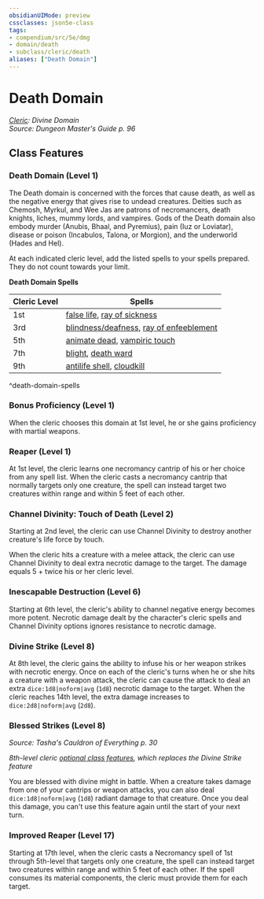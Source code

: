 ```yaml
---
obsidianUIMode: preview
cssclasses: json5e-class
tags:
- compendium/src/5e/dmg
- domain/death
- subclass/cleric/death
aliases: ["Death Domain"]
---
```

# Death Domain
*[Cleric](cleric.md): Divine Domain*  
*Source: Dungeon Master's Guide p. 96*  


## Class Features

### Death Domain (Level 1)

The Death domain is concerned with the forces that cause death, as well as the negative energy that gives rise to undead creatures. Deities such as Chemosh, Myrkul, and Wee Jas are patrons of necromancers, death knights, liches, mummy lords, and vampires. Gods of the Death domain also embody murder (Anubis, Bhaal, and Pyremius), pain (Iuz or Loviatar), disease or poison (Incabulos, Talona, or Morgion), and the underworld (Hades and Hel).

At each indicated cleric level, add the listed spells to your spells prepared. They do not count towards your limit.

**Death Domain Spells**

| Cleric Level | Spells |
|--------------|--------|
| 1st | [false life](2-Mechanics/CLI/spells/false-life.md), [ray of sickness](2-Mechanics/CLI/spells/ray-of-sickness.md) |
| 3rd | [blindness/deafness](2-Mechanics/CLI/spells/blindness-deafness.md), [ray of enfeeblement](2-Mechanics/CLI/spells/ray-of-enfeeblement.md) |
| 5th | [animate dead](2-Mechanics/CLI/spells/animate-dead.md), [vampiric touch](2-Mechanics/CLI/spells/vampiric-touch.md) |
| 7th | [blight](2-Mechanics/CLI/spells/blight.md), [death ward](2-Mechanics/CLI/spells/death-ward.md) |
| 9th | [antilife shell](2-Mechanics/CLI/spells/antilife-shell.md), [cloudkill](2-Mechanics/CLI/spells/cloudkill.md) |
^death-domain-spells

### Bonus Proficiency (Level 1)

When the cleric chooses this domain at 1st level, he or she gains proficiency with martial weapons.

### Reaper (Level 1)

At 1st level, the cleric learns one necromancy cantrip of his or her choice from any spell list. When the cleric casts a necromancy cantrip that normally targets only one creature, the spell can instead target two creatures within range and within 5 feet of each other.

### Channel Divinity: Touch of Death (Level 2)

Starting at 2nd level, the cleric can use Channel Divinity to destroy another creature's life force by touch.

When the cleric hits a creature with a melee attack, the cleric can use Channel Divinity to deal extra necrotic damage to the target. The damage equals 5 + twice his or her cleric level.

### Inescapable Destruction (Level 6)

Starting at 6th level, the cleric's ability to channel negative energy becomes more potent. Necrotic damage dealt by the character's cleric spells and Channel Divinity options ignores resistance to necrotic damage.

### Divine Strike (Level 8)

At 8th level, the cleric gains the ability to infuse his or her weapon strikes with necrotic energy. Once on each of the cleric's turns when he or she hits a creature with a weapon attack, the cleric can cause the attack to deal an extra `dice:1d8|noform|avg` (`1d8`) necrotic damage to the target. When the cleric reaches 14th level, the extra damage increases to `dice:2d8|noform|avg` (`2d8`).

### Blessed Strikes (Level 8)
_Source: Tasha's Cauldron of Everything p. 30_

*8th-level cleric [optional class features](2-Mechanics/CLI/rules/variant-rules/optional-class-features-tce.md), which replaces the Divine Strike feature*

You are blessed with divine might in battle. When a creature takes damage from one of your cantrips or weapon attacks, you can also deal `dice:1d8|noform|avg` (`1d8`) radiant damage to that creature. Once you deal this damage, you can't use this feature again until the start of your next turn.

### Improved Reaper (Level 17)

Starting at 17th level, when the cleric casts a Necromancy spell of 1st through 5th-level that targets only one creature, the spell can instead target two creatures within range and within 5 feet of each other. If the spell consumes its material components, the cleric must provide them for each target.